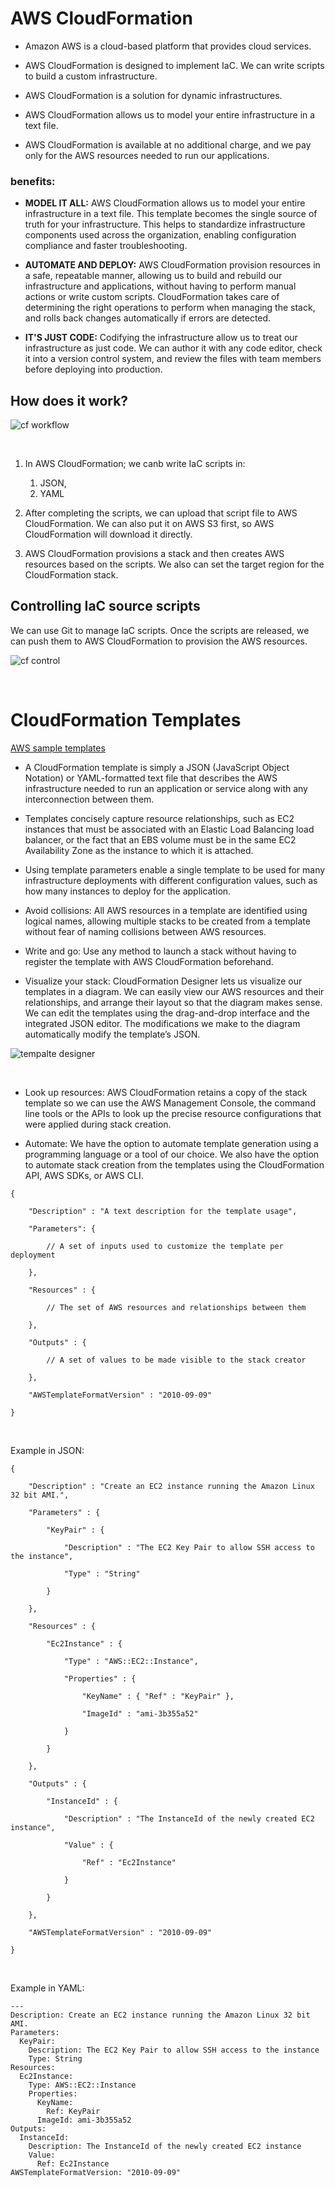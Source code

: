 # AWS CloudFormation

* Amazon AWS is a cloud-based platform that provides cloud services.
* AWS CloudFormation is designed to implement IaC. We can write scripts to build a custom infrastructure.
* AWS CloudFormation is a solution for dynamic infrastructures.
* AWS CloudFormation allows us to model your entire infrastructure in a text file. 

* AWS CloudFormation is available at no additional charge, and we pay only for the AWS resources needed to run our applications.

### benefits:

- **MODEL IT ALL:** AWS CloudFormation allows us to model your entire infrastructure in a text file. This template becomes the single source of truth for your infrastructure. This helps to standardize infrastructure components used across the organization, enabling configuration compliance and faster troubleshooting.

- **AUTOMATE AND DEPLOY:** AWS CloudFormation provision resources in a safe, repeatable manner, allowing us to build and rebuild our infrastructure and applications, without having to perform manual actions or write custom scripts. CloudFormation takes care of determining the right operations to perform when managing the stack, and rolls back changes automatically if errors are detected.

- **IT'S JUST CODE:** Codifying the infrastructure allow us to treat our infrastructure as just code. We can author it with any code editor, check it into a version control system, and review the files with team members before deploying into production.

## How does it work?

![cf workflow](img/cf_workflow.jpeg)

<br>

1. In AWS CloudFormation; we canb write IaC scripts in:
    1. JSON, 
    2. YAML 

2. After completing the scripts, we can upload that script file to AWS CloudFormation. We can also put it on AWS S3 first, so AWS CloudFormation will download it directly.  
3. AWS CloudFormation provisions a stack and then creates AWS resources based on the scripts. We also can set the target region for the CloudFormation stack.

## Controlling IaC source scripts

We can use Git to manage IaC scripts. Once the scripts are released, we can push them to AWS CloudFormation to provision the AWS resources.

![cf control](img/cf_control.jpeg)

<br>

# CloudFormation Templates

[AWS sample templates](https://docs.aws.amazon.com/AWSCloudFormation/latest/UserGuide/cfn-sample-templates.html)

* A CloudFormation template is simply a JSON (JavaScript Object Notation) or YAML-formatted text file that describes the AWS infrastructure needed to run an application or service along with any interconnection between them.

* Templates concisely capture resource relationships, such as EC2 instances that must be associated with an Elastic Load Balancing load balancer, or the fact that an EBS volume must be in the same EC2 Availability Zone as the instance to which it is attached.

* Using template parameters enable a single template to be used for many infrastructure deployments with different configuration values, such as how many instances to deploy for the application.

* Avoid collisions: All AWS resources in a template are identified using logical names, allowing multiple stacks to be created from a template without fear of naming collisions between AWS resources.

* Write and go: Use any method to launch a stack without having to register the template with AWS CloudFormation beforehand.   

* Visualize your stack: CloudFormation Designer lets us visualize our templates in a diagram. We can easily view our AWS resources and their relationships, and arrange their layout so that the diagram makes sense. We can edit the templates using the drag-and-drop interface and the integrated JSON editor. The modifications we make to the diagram automatically modify the template’s JSON.    

![tempalte designer](img/cf_template_designer.jpeg)

<br>

* Look up resources: AWS CloudFormation retains a copy of the stack template so we can use the AWS Management Console, the command line tools or the APIs to look up the precise resource configurations that were applied during stack creation.

* Automate: We have the option to automate template generation using a programming language or a tool of our choice. We also have the option to automate stack creation from the templates using the CloudFormation API, AWS SDKs, or AWS CLI.

```
{

    "Description" : "A text description for the template usage",

    "Parameters": {

        // A set of inputs used to customize the template per deployment

    },

    "Resources" : {

        // The set of AWS resources and relationships between them

    },

    "Outputs" : {

        // A set of values to be made visible to the stack creator

    },

    "AWSTemplateFormatVersion" : "2010-09-09"

}
```

<br>

Example in JSON:

```
{

    "Description" : "Create an EC2 instance running the Amazon Linux 32 bit AMI.",

    "Parameters" : {

        "KeyPair" : {

            "Description" : "The EC2 Key Pair to allow SSH access to the instance",

            "Type" : "String"

        }

    },

    "Resources" : {

        "Ec2Instance" : {

            "Type" : "AWS::EC2::Instance",

            "Properties" : {

                "KeyName" : { "Ref" : "KeyPair" },

                "ImageId" : "ami-3b355a52"

            }

        }

    },

    "Outputs" : {

        "InstanceId" : {

            "Description" : "The InstanceId of the newly created EC2 instance",

            "Value" : {

                "Ref" : "Ec2Instance"

            }

        }

    },

    "AWSTemplateFormatVersion" : "2010-09-09"

}   
```

<br>

Example in YAML:

```
---
Description: Create an EC2 instance running the Amazon Linux 32 bit AMI.
Parameters:
  KeyPair:
    Description: The EC2 Key Pair to allow SSH access to the instance
    Type: String
Resources:
  Ec2Instance:
    Type: AWS::EC2::Instance
    Properties:
      KeyName:
        Ref: KeyPair
      ImageId: ami-3b355a52
Outputs:
  InstanceId:
    Description: The InstanceId of the newly created EC2 instance
    Value:
      Ref: Ec2Instance
AWSTemplateFormatVersion: "2010-09-09"
```






